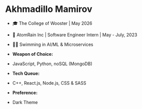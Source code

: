 # Akhmadillo Mamirov

- 🎓 The College of Wooster | May 2026
- 💼 AtomRain Inc | Software Engineer Intern | May - July, 2023
- 🏊‍♂️ Swimming in AI/ML & Microservices

- **Weapon of Choice:**
- JavaScript, Python, noSQL (MongoDB)
- **Tech Queue:**
- C++, React.js, Node.js, CSS & SASS
- **Preference:**
- Dark Theme
